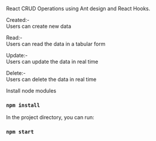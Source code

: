 React CRUD Operations using Ant design and React Hooks.

Created:- <br> Users can create new data </br>

Read:- <br> Users can read the data in a tabular form </br>

Update:- <br> Users can update the data in real time </br>

Delete:- <br> Users can delete the data in real time </br>


Install node modules

### `npm install`

In the project directory, you can run:

### `npm start`
